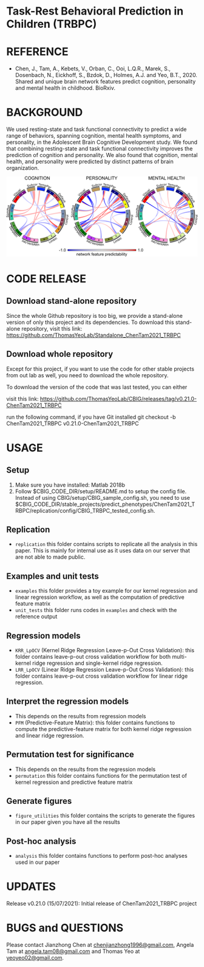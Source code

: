 # Task-Rest Behavioral Prediction in Children (TRBPC)
# REFERENCE
* Chen, J., Tam, A., Kebets, V., Orban, C., Ooi, L.Q.R., Marek, S., Dosenbach, N., Eickhoff, S., Bzdok, D., Holmes, A.J. and Yeo, B.T., 2020. Shared and unique brain network features predict cognition, personality and mental health in childhood. BioRxiv.

# BACKGROUND
We used resting-state and task functional connectivity to predict a wide range of behaviors, spanning cognition, mental health symptoms, and personality, in the Adolescent Brain Cognitive Development study. We found that combining resting-state and task functional connectivity improves the prediction of cognition and personality. We also found that cognition, mental health, and personality were predicted by distinct patterns of brain organization.


![network features](readme_figures/network_features.png)
# CODE RELEASE
## Download stand-alone repository
Since the whole Github repository is too big, we provide a stand-alone version of only this project and its dependencies. To download this stand-alone repository, visit this link: https://github.com/ThomasYeoLab/Standalone_ChenTam2021_TRBPC

## Download whole repository
Except for this project, if you want to use the code for other stable projects from out lab as well, you need to download the whole repository.

To download the version of the code that was last tested, you can either

visit this link: https://github.com/ThomasYeoLab/CBIG/releases/tag/v0.21.0-ChenTam2021_TRBPC

run the following command, if you have Git installed
git checkout -b ChenTam2021_TRBPC v0.21.0-ChenTam2021_TRBPC

# USAGE
## Setup
1. Make sure you have installed: Matlab 2018b
2. Follow $CBIG_CODE_DIR/setup/README.md to setup the config file. Instead of using CBIG/setup/CBIG_sample_config.sh, you need to use $CBIG_CODE_DIR/stable_projects/predict_phenotypes/ChenTam2021_TRBPC/replication/config/CBIG_TRBPC_tested_config.sh.

## Replication
* `replication` this folder contains scripts to replicate all the analysis in this paper. This is mainly for internal use as it uses data on our server that are not able to made public.

## Examples and unit tests
* `examples` this folder provides a toy example for our kernel regression and linear regression workflow, as well as the computation of predictive feature matrix
* `unit_tests` this folder runs codes in `examples` and check with the reference output

## Regression models
* `KRR_LpOCV` (Kernel Ridge Regression Leave-p-Out Cross Validation): this folder contains leave-p-out cross validation workflow for both multi-kernel ridge regression and single-kernel ridge regression.
* `LRR_LpOCV` (Linear Ridge Regression Leave-p-Out Cross Validation): this folder contains leave-p-out cross validation workflow for linear ridge regression.
## Interpret the regression models
* This depends on the results from regression models
* `PFM` (Predictive-Feature Matrix): this folder contains functions to compute the predictive-feature matrix for both kernel ridge regression and linear ridge regression.
## Permutation test for significance
* This depends on the results from the regression models
* `permutation` this folder contains functions for the permutation test of kernel regression and predictive feature matrix
## Generate figures 
* `figure_utilities` this folder contains the scripts to generate the figures in our paper given you have all the results
## Post-hoc analysis
* `analysis` this folder contains functions to perform post-hoc analyses used in our paper



# UPDATES
Release v0.21.0 (15/07/2021): Initial release of ChenTam2021_TRBPC project

# BUGS and QUESTIONS
Please contact Jianzhong Chen at chenjianzhong1996@gmail.com, Angela Tam at angela.tam08@gmail.com and Thomas Yeo at yeoyeo02@gmail.com.